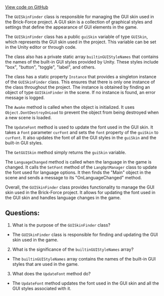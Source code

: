 [View code on GitHub](https://github.com/TieHaxJan/Brick-Force/Assembly-CSharp\GUISkinFinder.cs)

The `GUISkinFinder` class is responsible for managing the GUI skin used in the Brick-Force project. A GUI skin is a collection of graphical styles and settings that define the appearance of GUI elements in the game.

The `GUISkinFinder` class has a public `guiSkin` variable of type `GUISkin`, which represents the GUI skin used in the project. This variable can be set in the Unity editor or through code.

The class also has a private static array `builtinGUIStyleNames` that contains the names of the built-in GUI styles provided by Unity. These styles include "box", "button", "toggle", "label", and others.

The class has a static property `Instance` that provides a singleton instance of the `GUISkinFinder` class. This ensures that there is only one instance of the class throughout the project. The instance is obtained by finding an object of type `GUISkinFinder` in the scene. If no instance is found, an error message is logged.

The `Awake` method is called when the object is initialized. It uses `Object.DontDestroyOnLoad` to prevent the object from being destroyed when a new scene is loaded.

The `UpdateFont` method is used to update the font used in the GUI skin. It takes a `Font` parameter `curFont` and sets the `font` property of the `guiSkin` to `curFont`. It also updates the font of all the GUI styles in the `guiSkin` and the built-in GUI styles.

The `GetGUISkin` method simply returns the `guiSkin` variable.

The `LanguageChanged` method is called when the language in the game is changed. It calls the `SetFont` method of the `LangOptManager` class to update the font used for language options. It then finds the "Main" object in the scene and sends a message to its "OnLanguageChanged" method.

Overall, the `GUISkinFinder` class provides functionality to manage the GUI skin used in the Brick-Force project. It allows for updating the font used in the GUI skin and handles language changes in the game.
## Questions: 
 1. What is the purpose of the `GUISkinFinder` class?
- The `GUISkinFinder` class is responsible for finding and updating the GUI skin used in the game.

2. What is the significance of the `builtinGUIStyleNames` array?
- The `builtinGUIStyleNames` array contains the names of the built-in GUI styles that are used in the game.

3. What does the `UpdateFont` method do?
- The `UpdateFont` method updates the font used in the GUI skin and all the GUI styles associated with it.